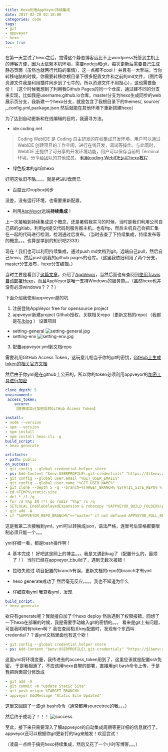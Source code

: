 ```yaml
---
title: Hexo利用AppVeyor持续集成
date: 2017-02-20 02:18:00
categories: code
tags: 
- git
- appveyor
- hexo
toc: true
---
```

在第一天尝试了hexo之后，觉得这个静态博客远比不上wordpress托管到主机上的博客方便，因为太依赖本机环境，需要nodejs和git，每次更新后需要自己生成静态页面（虽然也就两行代码的事情），这一点都不cool！
并且有一大弊端，当你转移电脑的时候，你需要转移你根目录下很多配置文件和之前的md文件，（图片等资源文件我是利用插件同步到了七牛的，所以资源文件不用担心），这也需要备份！（这个时候我想到了利用我Github Pages的同一个仓库，通过建不同的分支来实现，比如我是username.github.io仓库，master分支为hexo生成同步的web展示页分支，我新建一个hexo分支，就是包含了我根目录下的themes/, source/ ,_config.yml,package.json 然后就能在其他环境下重新搭建hexo）

为了达到自动更新和在线编辑的目的，我遍寻方法。
<!-- more -->

- ide.coding.net

>Coding WebIDE 是 Coding 自主研发的在线集成开发环境。用户可以通过 WebIDE 创建项目的工作空间，进行在线开发，调试等操作。与此同时，WebIDE 还提供了可分享的开发环境功能，用户可以保存当前的 Terminal 环境，分享给团队的其他成员。
[利用coding WebIDE远程hexo教程](http://garth.im/2015/04/hexo-on-coding-net-webide/)

- 绿色版本的git和hexo

好吧这依旧不酷。。。。就是拷进U盘而已

- 百度云/Dropbox同步

没差，没有运行环境，也需要重新配置。

- 利用[AppVeyor](www.appveyor.com)远端**持续集成**！

上一次接触到持续集成这个概念，还是暑假我实习的时候，当时是我们利用公司自己搭的gitlab，利用git提交代码到服务器主机，也有ftp，然后主机自己会把汇集在一起的代码进行检测，检测通过后发布。（当时去查了下持续集成，持续发布等的概念。。。也算是学到的知识吧2333）

现在！我们也可以利用持续集成，通过push md文档到git，远端自己pull，然后自己hexo，然后push到我的github pages的仓库。（这里我依旧利用了两个分支，master分支发布，hexo分支编辑。）

当时主要是看到了[这篇文章](https://formulahendry.github.io/2016/12/04/hexo-ci/)，介绍了[AppVeyor](www.appveyor.com)，当然后面也有查阅到[使用Travis自动部署Hexo](http://www.jianshu.com/p/fff7b3384f46)，而且AppVeyor是唯一支持Windows的服务商。。（虽然hexo也并没有必须windows？？？）

下面介绍我使用appveyor趟的坑

1. 注册登陆AppVeyor
free for opensource project
2. appveyor新建project
Github授权，关联相关repo（更新文档的repo）（我都是在[/blog](http://github.com/yvon-shong/blog) ）
设置项目
- setting-general
![setting-general.jpg](../../static/image//hexo-ci/setting-general.jpg)
- setting-env
![setting-env.jpg](../../static/image//hexo-ci/setting-env.jpg)
3. 配置appveyor.yml到文档repo

需要利用GitHub Access Token，这玩意儿相当于你的git的密钥，[GitHub上生成token的相关官方文档](https://help.github.com/articles/creating-an-access-token-for-command-line-use/)

然后由于你yml是在github上公开的，所以你的token必须利用appveyor的[加密工具进行加密](https://ci.appveyor.com/tools/encrypt)

```yml
clone_depth: 5
environment:
 access_token:
    secure: 
    【替换成自己加密后的GitHub Access Token】

install:
- node --version
- npm --version
- npm install
- npm install hexo-cli -g
build_script:
- hexo generate

artifacts:
- path: public
on_success:
- git config --global credential.helper store
- ps: Add-Content "$env:USERPROFILE\.git-credentials" "https://$($env:access_token):x-oauth-basic@github.com`n"
- git config --global user.email "%GIT_USER_EMAIL%"
- git config --global user.name "%GIT_USER_NAME%"
- git clone --depth 5 -q --branch=%TARGET_BRANCH% %STATIC_SITE_REPO% %TEMP%\static-site
- cd %TEMP%\static-site
- del * /f /q
- for /d %%p IN (*) do rmdir "%%p" /s /q
- SETLOCAL EnableDelayedExpansion & robocopy "%APPVEYOR_BUILD_FOLDER%\public" "%TEMP%\static-site" /e & IF !ERRORLEVEL! EQU 1 (exit 0) ELSE (IF !ERRORLEVEL! EQU 3 (exit 0) ELSE (exit 1))
- git add -A
- if "%APPVEYOR_REPO_BRANCH%"=="master" if not defined APPVEYOR_PULL_REQUEST_NUMBER (git diff --quiet --exit-code --cached || git commit -m "Update Static Site" && git push origin %TARGET_BRANCH% && appveyor AddMessage "Static Site Updated")

```

这是我第二次接触到yml，yml可以转换成json，语法严格，连冒号后空格都要限制必须只能一个。。。

yml仔细一看，都是bash操作啊！

4. 基本完成！
好吧这是网上的博主。。。我是又遇到bug了（配置什么的，最烦了！）
当时已经在appveyor上build了，遇到无数次报错！
- 拉取失败过
项目配置的branch有误，更新文档的repo的branch才有yml 

- hexo generate成功了
然后毫无反应。。。。我也不知道为什么

- 仔细查看yml
我查看yml，发现
```yml
build_script:
- hexo generate

```
欸只有generate呢？我就擅自加了个hexo deploy
然后遇到了权限报错，回想了一下hexo在部署的时候，我是需要手动输入git的密钥的。。。
看来是git上有问题，可是我明明有token啊？
我在查阅相关key配置时，发现有个东西叫credential？？诶yml文档里面也有这个欸！

```yml
- git config --global credential.helper store
- ps: Add-Content "$env:USERPROFILE\.git-credentials" "https://$($env:access_token):x-oauth-basic@github.com`n"
```
这里yml将环境变量，我传进去的access_token用到了，这里应该就是配置ssh免密。
于是我相通了，不应该用hexo自带的部署，直接用git bash命令上传，于是我把后面部分修改成

```yml
- git add -A
- git commit -m "Update Static Site" 
- git push origin %TARGET_BRANCH%
- appveyor AddMessage "Static Site Updated"
```
这里又回顾了一波git bash命令（通常都用sourcetree的我。。。）

然后终于成功了！！！
![success](../../static/image//hexo-ci/success.jpg)

至此，接下来只需要深入了解appveyor的自动集成周期等更详细的信息就行了。
appveyor还可以根据你git更新打的tag来触发！欢迎尝试！

（凌晨一点终于搞完hexo持续集成，然后又花了一个小时写博客。。。）
                                              